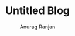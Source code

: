 ---
author: Anurag Ranjan
headerImage: https://picsum.photos/462
id: untitled_blog
time: 17 01 2025
title: Untitled Blog
---